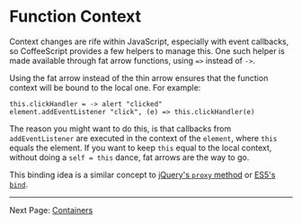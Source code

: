 # Function Context

Context changes are rife within JavaScript, especially with event callbacks, so CoffeeScript provides a few helpers to manage this. One such helper is made available through fat arrow functions, using `=>` instead of `->`.

Using the fat arrow instead of the thin arrow ensures that the function context will be bound to the local one. For example:

    this.clickHandler = -> alert "clicked"
    element.addEventListener "click", (e) => this.clickHandler(e)
    
The reason you might want to do this, is that callbacks from `addEventListener` are executed in the context of the `element`, where `this` equals the element. If you want to keep `this` equal to the local context, without doing a `self = this` dance, fat arrows are the way to go.

This binding idea is a similar concept to [jQuery's `proxy` method][1] or [ES5's `bind`][2].

---

Next Page: [Containers](/docs/book/containers.md)

[1]: http://api.jquery.com/jQuery.proxy/
[2]: https://developer.mozilla.org/en/JavaScript/Reference/Global_Objects/Function/bind